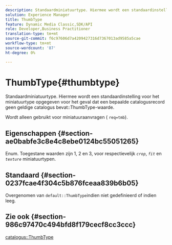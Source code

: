 ```yaml
---
description: Standaardminiatuurtype. Hiermee wordt een standaardinstelling voor het miniatuurtype opgegeven voor het geval dat een bepaalde catalogusrecord geen geldige waarde voor ThumbType-catalogus bevat.
solution: Experience Manager
title: ThumbType
feature: Dynamic Media Classic,SDK/API
role: Developer,Business Practitioner
translation-type: tm+mt
source-git-commit: f6c97606d7a4209427316d7367013ad9585a5cae
workflow-type: tm+mt
source-wordcount: '87'
ht-degree: 0%

---
```



# ThumbType{#thumbtype}

Standaardminiatuurtype. Hiermee wordt een standaardinstelling voor het miniatuurtype opgegeven voor het geval dat een bepaalde catalogusrecord geen geldige catalogus bevat::ThumbType-waarde.

Wordt alleen gebruikt voor miniatuuraanvragen ( `req=tmb`).

## Eigenschappen {#section-ae0babfe3c8e4c8ebe0124bc55051265}

Enum. Toegestane waarden zijn 1, 2 en 3, voor respectievelijk *`crop`*, *`fit`* en *`texture`* miniatuurtypen.

## Standaard {#section-0237fcae4f304c5b876fceaa839b6b05}

Overgenomen van `default::ThumbType`indien niet gedefinieerd of indien leeg.

## Zie ook {#section-986c97470c494bfd8f179cecf8cc3ccc}

[catalogus::ThumbType](../../../../../is-api/image-catalog/image-serving-api-ref/c-image-catalog-reference/c-image-svg-data-reference/c-image-data-reference/r-thumbtype-cat.md#reference-41149ddffc8749cba2f8d9c8e2611e03)
